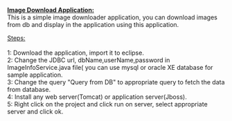 <u><b>Image Download Application:</b></u><br/>
This is a simple image downloader application, you can download images from db and display in the application using this 
application.

<u>Steps:</u><br/><br/>
1: Download the application, import it to eclipse.<br/>
2: Change the JDBC url, dbName,userName,password in ImageInfoService.java file( you can use mysql or oracle XE database for sample application.<br/>
3: Change the query "Query from DB" to appropriate query to fetch the data from database.<br/>
4: Install any web server(Tomcat) or application server(Jboss).<br/>
5: Right click on the project and click run on server, select appropriate server and click ok.<br/>

